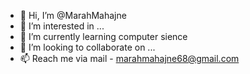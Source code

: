 - 👋 Hi, I’m @MarahMahajne
- 👀 I’m interested in ...
- 🌱 I’m currently learning computer sience
- 💞️ I’m looking to collaborate on ...
- 📫 Reach me via mail - marahmahajne68@gmail.com
<!---
MarahMahajne/MarahMahajne is a ✨ special ✨ repository because its `README.md` (this file) appears on your GitHub profile.
You can click the Preview link to take a look at your changes.
--->
